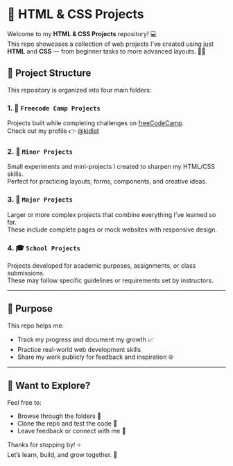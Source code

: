 # 🌟 HTML & CSS Projects

Welcome to my **HTML & CSS Projects** repository! 💻  
This repo showcases a collection of web projects I've created using just **HTML** and **CSS** — from beginner tasks to more advanced layouts. 🔧🎨

## 📁 Project Structure

This repository is organized into four main folders:

### 1. 📘 `Freecode Camp Projects`
Projects built while completing challenges on [freeCodeCamp](https://www.freecodecamp.org/).  
Check out my profile 👉 [@kidlat](https://www.freecodecamp.org/kidlat)

### 2. 🧪 `Minor Projects`
Small experiments and mini-projects I created to sharpen my HTML/CSS skills.  
Perfect for practicing layouts, forms, components, and creative ideas.

### 3. 🚀 `Major Projects`
Larger or more complex projects that combine everything I’ve learned so far.  
These include complete pages or mock websites with responsive design.

### 4. 🎓 `School Projects`
Projects developed for academic purposes, assignments, or class submissions.  
These may follow specific guidelines or requirements set by instructors.

---

## 🎯 Purpose

This repo helps me:
- Track my progress and document my growth 📈  
- Practice real-world web development skills  
- Share my work publicly for feedback and inspiration 🌐

---

## 👀 Want to Explore?

Feel free to:
- Browse through the folders 📂  
- Clone the repo and test the code 🧪  
- Leave feedback or connect with me 💬  

Thanks for stopping by! ⭐  
Let’s learn, build, and grow together. 🙌

